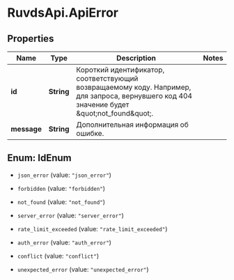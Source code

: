 # RuvdsApi.ApiError

## Properties

Name | Type | Description | Notes
------------ | ------------- | ------------- | -------------
**id** | **String** | Короткий идентификатор, соответствующий возвращаемому коду. Например, для запроса, вернувшего код 404 значение будет \&quot;not_found\&quot;. | 
**message** | **String** | Дополнительная информация об ошибке. | 



## Enum: IdEnum


* `json_error` (value: `"json_error"`)

* `forbidden` (value: `"forbidden"`)

* `not_found` (value: `"not_found"`)

* `server_error` (value: `"server_error"`)

* `rate_limit_exceeded` (value: `"rate_limit_exceeded"`)

* `auth_error` (value: `"auth_error"`)

* `conflict` (value: `"conflict"`)

* `unexpected_error` (value: `"unexpected_error"`)




